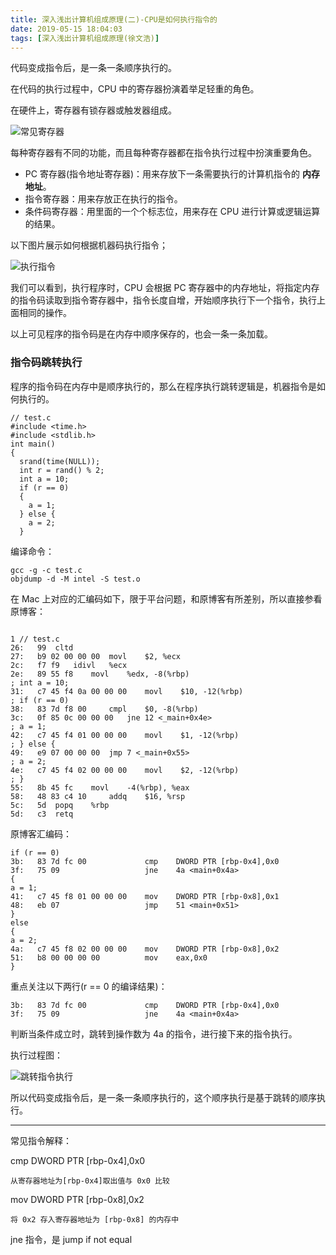 ```yaml
---
title: 深入浅出计算机组成原理(二)-CPU是如何执行指令的
date: 2019-05-15 18:04:03
tags: [深入浅出计算机组成原理(徐文浩)]
---
```



代码变成指令后，是一条一条顺序执行的。

在代码的执行过程中，CPU 中的寄存器扮演着举足轻重的角色。

在硬件上，寄存器有锁存器或触发器组成。

![常见寄存器](https://static001.geekbang.org/resource/image/cd/6f/cdba5c17a04f0dd5ef05b70368b9a96f.jpg)


每种寄存器有不同的功能，而且每种寄存器都在指令执行过程中扮演重要角色。

<!-- more -->

* PC 寄存器(指令地址寄存器)：用来存放下一条需要执行的计算机指令的 **内存地址**。
* 指令寄存器：用来存放正在执行的指令。
* 条件码寄存器：用里面的一个个标志位，用来存在 CPU 进行计算或逻辑运算的结果。

以下图片展示如何根据机器码执行指令；

![执行指令](https://static001.geekbang.org/resource/image/ad/8a/ad91b005e97959d571bbd2a0fa30b48a.jpeg)

我们可以看到，执行程序时，CPU 会根据 PC 寄存器中的内存地址，将指定内存的指令码读取到指令寄存器中，指令长度自增，开始顺序执行下一个指令，执行上面相同的操作。

以上可见程序的指令码是在内存中顺序保存的，也会一条一条加载。


### 指令码跳转执行


程序的指令码在内存中是顺序执行的，那么在程序执行跳转逻辑是，机器指令是如何执行的。

```
// test.c
#include <time.h>
#include <stdlib.h>
int main()
{
  srand(time(NULL));
  int r = rand() % 2;
  int a = 10;
  if (r == 0)
  {
    a = 1;
  } else {
    a = 2;
  } 

```
编译命令：
```
gcc -g -c test.c
objdump -d -M intel -S test.o 
```

在 Mac 上对应的汇编码如下，限于平台问题，和原博客有所差别，所以直接参看原博客：


```

1 // test.c
26:   99  cltd
27:   b9 02 00 00 00  movl    $2, %ecx
2c:   f7 f9   idivl   %ecx
2e:   89 55 f8    movl    %edx, -8(%rbp)
; int a = 10;
31:   c7 45 f4 0a 00 00 00    movl    $10, -12(%rbp)
; if (r == 0)
38:   83 7d f8 00     cmpl    $0, -8(%rbp)
3c:   0f 85 0c 00 00 00   jne 12 <_main+0x4e>
; a = 1;
42:   c7 45 f4 01 00 00 00    movl    $1, -12(%rbp)
; } else {
49:   e9 07 00 00 00  jmp 7 <_main+0x55>
; a = 2;
4e:   c7 45 f4 02 00 00 00    movl    $2, -12(%rbp)
; }
55:   8b 45 fc    movl    -4(%rbp), %eax
58:   48 83 c4 10     addq    $16, %rsp
5c:   5d  popq    %rbp
5d:   c3  retq
```

 原博客汇编码：

```
if (r == 0)
3b:   83 7d fc 00             cmp    DWORD PTR [rbp-0x4],0x0
3f:   75 09                   jne    4a <main+0x4a>
{
a = 1;
41:   c7 45 f8 01 00 00 00    mov    DWORD PTR [rbp-0x8],0x1
48:   eb 07                   jmp    51 <main+0x51>
}
else
{
a = 2;
4a:   c7 45 f8 02 00 00 00    mov    DWORD PTR [rbp-0x8],0x2
51:   b8 00 00 00 00          mov    eax,0x0
} 
```

重点关注以下两行(r == 0 的编译结果)：


```
3b:   83 7d fc 00             cmp    DWORD PTR [rbp-0x4],0x0
3f:   75 09                   jne    4a <main+0x4a>
```
判断当条件成立时，跳转到操作数为 4a 的指令，进行接下来的指令执行。

执行过程图：

![跳转指令执行](https://static001.geekbang.org/resource/image/b4/fa/b439cebb2d85496ad6eef2f61071aefa.jpeg)


所以代码变成指令后，是一条一条顺序执行的，这个顺序执行是基于跳转的顺序执行。


--- 
常见指令解释：


cmp DWORD PTR [rbp-0x4],0x0

    从寄存器地址为[rbp-0x4]取出值与 0x0 比较

mov DWORD PTR [rbp-0x8],0x2

    将 0x2 存入寄存器地址为 [rbp-0x8] 的内存中


jne 指令，是 jump if not equal 